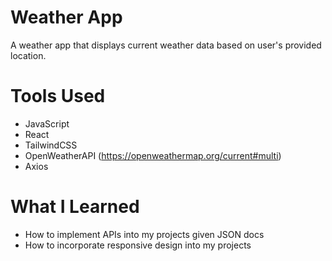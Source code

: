 # Weather App
A weather app that displays current weather data based on user's provided location.

# Tools Used
- JavaScript
- React
- TailwindCSS
- OpenWeatherAPI (https://openweathermap.org/current#multi)
- Axios

# What I Learned
* How to implement APIs into my projects given JSON docs
* How to incorporate responsive design into my projects
